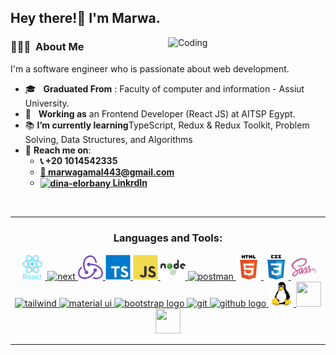 <h2> Hey there!👋 I'm Marwa.</h2>


<img  align= "right" alt="Coding" width="50%" src="https://cdn.dribbble.com/users/2704414/screenshots/7466903/media/b08ab576316bd4582fef189f471cd9e5.gif"/>

<h3> 👩🏻‍💻 &nbsp;About Me </h3>

I'm a software engineer who is passionate about web development.

- 🎓 &nbsp; **Graduated From** : Faculty of computer and information - Assiut University.
- 💼 &nbsp; **Working as** an Frontend Developer (React JS)  at AITSP Egypt.
- 📚 **I’m currently learning**TypeScript, Redux & Redux Toolkit, Problem Solving, Data Structures, and Algorithms
- 📩 **Reach me on**:
  + **📞 +20 1014542335**
  + **[💬 marwagamal443@gmail.com](https://www.marwagamal443@gmail.com)**
  + **[<img align="center" src="https://raw.githubusercontent.com/rahuldkjain/github-profile-readme-generator/master/src/images/icons/Social/linked-in-alt.svg" alt="dina-elorbany" height="20" width="30" /> LinkrdIn](https://www.linkedin.com/in/marwa-gamal-9b45b91ab)**
<br>
  


----

<h3 align="center">Languages and Tools:</h3>

<p align="center">
    <a href="https://reactjs.org/" target="_blank" rel="noreferrer">
    <img src="https://raw.githubusercontent.com/devicons/devicon/master/icons/react/react-original-wordmark.svg" alt="react" width="40" height="40"/>
  </a>

 <a href="https://nextjs.org/docs" target="_blank" rel="noreferrer">
    <img src="https://github.com/marwa-gamal5/marwa-gamal5/assets/62768749/b704d55d-db22-4b51-be01-f6c5c988c811" alt="next" width="60" height="60"/>
  </a>
  <a href="https://redux.js.org" target="_blank" rel="noreferrer">
    <img src="https://raw.githubusercontent.com/devicons/devicon/master/icons/redux/redux-original.svg" alt="redux" width="40" height="40"/>
  </a>
  
  <a href="https://www.typescriptlang.org/" target="_blank" rel="noreferrer">
    <img src="https://raw.githubusercontent.com/devicons/devicon/master/icons/typescript/typescript-original.svg" alt="typescript" width="40" height="40"/>
  </a>
  
  <a href="https://developer.mozilla.org/en-US/docs/Web/JavaScript" target="_blank" rel="noreferrer">
    <img src="https://raw.githubusercontent.com/devicons/devicon/master/icons/javascript/javascript-original.svg" alt="javascript" width="40" height="40"/>
  </a>
  
  <a href="https://nodejs.org" target="_blank" rel="noreferrer">
    <img src="https://raw.githubusercontent.com/devicons/devicon/master/icons/nodejs/nodejs-original-wordmark.svg" alt="nodejs" width="40" height="40"/>
  </a>
 
  
  <a href="https://postman.com" target="_blank" rel="noreferrer">
    <img src="https://www.vectorlogo.zone/logos/getpostman/getpostman-icon.svg" alt="postman" width="40" height="40"/>
  </a>
  
  <a href="https://www.w3.org/html/" target="_blank" rel="noreferrer">
    <img src="https://raw.githubusercontent.com/devicons/devicon/master/icons/html5/html5-original-wordmark.svg" alt="html5" width="40" height="40"/>
  </a>
  
  <a href="https://www.w3schools.com/css/" target="_blank" rel="noreferrer">
    <img src="https://raw.githubusercontent.com/devicons/devicon/master/icons/css3/css3-original-wordmark.svg" alt="css3" width="40" height="40"/>
  </a>
  
  <a href="https://sass-lang.com" target="_blank" rel="noreferrer">
    <img src="https://raw.githubusercontent.com/devicons/devicon/master/icons/sass/sass-original.svg" alt="sass" width="40" height="40"/>
  </a>
  
  <a href="https://tailwindcss.com/" target="_blank" rel="noreferrer">
    <img src="https://www.vectorlogo.zone/logos/tailwindcss/tailwindcss-icon.svg" alt="tailwind" width="40" height="40"/>
  </a>
    <a href="https://mui.com/material-ui/" target="_blank" rel="noreferrer">
    <img src="https://github.com/marwa-gamal5/marwa-gamal5/assets/62768749/7fa00a13-f091-4fbd-884d-d4155b54042d" alt="material ui" width="40" height="40"/>
  </a>
  
  <a href="https://getbootstrap.com" target="_blank" rel="noreferrer">
    <img src="https://cdn.jsdelivr.net/gh/devicons/devicon/icons/bootstrap/bootstrap-original.svg" width="40" height="40" alt="bootstrap logo"  />
  </a>
  
   <a href="https://git-scm.com/" target="_blank" rel="noreferrer">
    <img src="https://www.vectorlogo.zone/logos/git-scm/git-scm-icon.svg" alt="git" width="40" height="40"/>
  </a>



  <a href="https://github.com/" target="_blank" rel="noreferrer">
    <img src="https://cdn.jsdelivr.net/gh/devicons/devicon/icons/github/github-original.svg" width="40" height="40" alt="github logo"  />
  </a>
   
  

  <a href="https://www.linux.org/" target="_blank" rel="noreferrer">
    <img src="https://raw.githubusercontent.com/devicons/devicon/master/icons/linux/linux-original.svg" alt="linux" width="40" height="40"/>
  </a>

   <a href="https://www.python.org/" target="_blank" rel="noreferrer">
     <img src="https://cdn.jsdelivr.net/gh/devicons/devicon/icons/python/python-original.svg"  width="40" height="40 alt="python logo"  />
  </a>
   <a href="https://www.djangoproject.com/" target="_blank" rel="noreferrer">
      <img src="https://cdn.jsdelivr.net/gh/devicons/devicon/icons/django/django-plain.svg"width="40" height="40 alt="django logo"  />
     
  </a>

  




                
----


